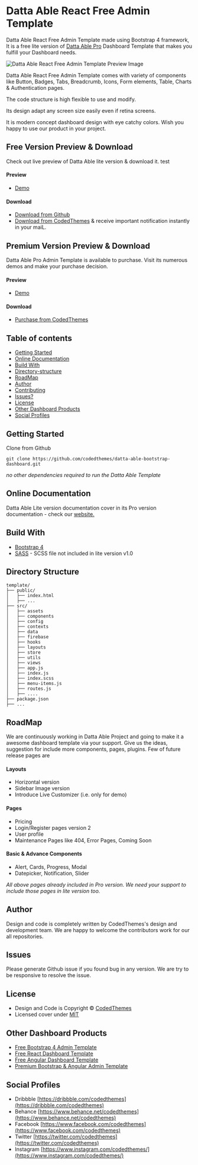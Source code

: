 # Datta Able React Free Admin Template

Datta Able React Free Admin Template made using Bootstrap 4 framework, It is a free lite version of [Datta Able Pro](https://codedthemes.com/item/datta-able-react-admin-template/) Dashboard Template that makes you fulfill your Dashboard needs.

![Datta Able React Free Admin Template Preview Image](https://codedthemes.com/wp-content/uploads/edd/2019/05/datta-bootstrap-free.jpg)

Datta Able React Free Admin Template comes with variety of components like Button, Badges, Tabs, Breadcrumb, Icons, Form elements, Table, Charts & Authentication pages.

The code structure is high flexible to use and modify.

Its design adapt any screen size easily even if retina screens.

It is modern concept dashboard design with eye catchy colors. Wish you happy to use our product in your project.

## Free Version Preview & Download

Check out live preview of Datta Able lite version & download it.
test

#### Preview

- [Demo](https://codedthemes.com/demos/admin-templates/datta-able/react/free)

#### Download

- [Download from Github](https://github.com/codedthemes/datta-able-free-react-admin-template)
- [Download from CodedThemes](https://codedthemes.com/item/datta-able-react-free-admin-template/) & receive important notification instantly in your maiL.

## Premium Version Preview & Download

Datta Able Pro Admin Template is available to purchase. Visit its numerous demos and make your purchase decision.

#### Preview

- [Demo](https://codedthemes.com/demos/admin-templates/datta-able/react/default/dashboard/default)

#### Download

- [Purchase from CodedThemes](https://codedthemes.com/item/datta-able-react-admin-template/)

## Table of contents

- [Getting Started](#getting-started)
- [Online Documentation](#online-documentation)
- [Build With](#build-with)
- [Directory-structure](#directory-structure)
- [RoadMap](#roadmap)
- [Author](#author)
- [Contributing](#contributing)
- [Issues?](#issues)
- [License](#license)
- [Other Dashboard Products](#other-dashboard-products)
- [Social Profiles](#social-profiles)

## Getting Started

Clone from Github

```
git clone https://github.com/codedthemes/datta-able-bootstrap-dashboard.git
```

_no other dependencies required to run the Datta Able Template_

## Online Documentation

Datta Able Lite version documentation cover in its Pro version documentation - check our [website.](https://codedthemes.com/demos/admin-templates/datta-able/react/docs/)

## Build With

- [Bootstrap 4](https://getbootstrap.com/)
- [SASS](https://sass-lang.com/) - SCSS file not included in lite version v1.0

## Directory Structure

```
template/
├── public/
│   ├── index.html
│   ├── ...
├── src/
│   ├── assets
│   ├── components
│   ├── config
│   ├── contexts
│   ├── data
│   ├── firebase
│   ├── hooks
│   ├── layouts
│   ├── store
│   ├── utils
│   ├── views
│   ├── app.js
│   ├── index.js
│   ├── index.scss
│   ├── menu-items.js
│   ├── routes.js
│   ├── ....
├── package.json
├── ...
```

## RoadMap

We are continuously working in Datta Able Project and going to make it a awesome dashboard template via your support. Give us the ideas, suggestion for include more components, pages, plugins. Few of future release pages are

#### Layouts

- Horizontal version
- Sidebar Image version
- Introduce Live Customizer (i.e. only for demo)

#### Pages

- Pricing
- Login/Register pages version 2
- User profile
- Maintenance Pages like 404, Error Pages, Coming Soon

#### Basic & Advance Components

- Alert, Cards, Progress, Modal
- Datepicker, Notification, Slider

_All above pages already included in Pro version. We need your support to include those pages in lite version too._

## Author

Design and code is completely written by CodedThemes's design and development team. We are happy to welcome the contributors work for our all repositories.

## Issues

Please generate Github issue if you found bug in any version. We are try to be responsive to resolve the issue.

## License

- Design and Code is Copyright &copy; [CodedThemes](https://www.codedthemes.com)
- Licensed cover under [MIT](https://github.com/codedthemes/datta-able-bootstrap-dashboard/blob/master/LICENSE)

## Other Dashboard Products

- [Free Bootstrap 4 Admin Template](https://codedthemes.com/item/category/free-templates/free-bootstrap-admin-templates)
- [Free React Dashboard Template](https://codedthemes.com/item/category/free-templates/free-react-admin-templates)
- [Free Angular Dashboard Template](https://codedthemes.com/item/category/free-templates/free-angular-admin-templates)
- [Premium Bootstrap & Angular Admin Template](https://codedthemes.com/item/category/templates/admin-templates/)

## Social Profiles

- Dribbble [https://dribbble.com/codedthemes](https://dribbble.com/codedthemes)
- Behance [https://www.behance.net/codedthemes](https://www.behance.net/codedthemes)
- Facebook [https://www.facebook.com/codedthemes](https://www.facebook.com/codedthemes)
- Twitter [https://twitter.com/codedthemes](https://twitter.com/codedthemes)
- Instagram [https://www.instagram.com/codedthemes/](https://www.instagram.com/codedthemes/)

